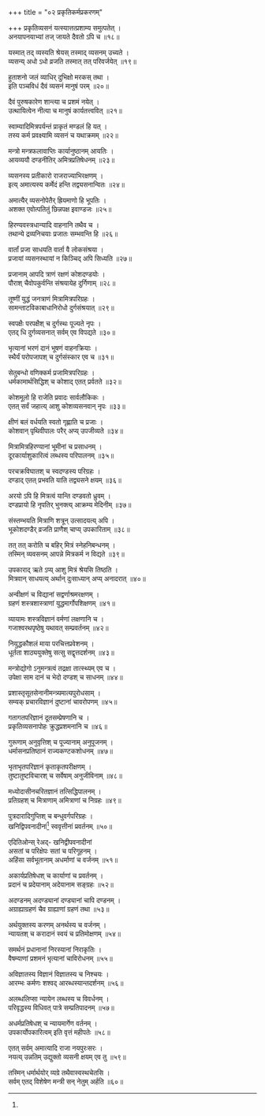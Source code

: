+++
title = "०२ प्रकृतिकर्मप्रकरणम्"

+++
प्रकृतिव्यसनं यत्स्यात्तत्प्रशाम्य समुत्पतेत् ।  
अनयापनयाभ्यां तज् जायते दैवतो ऽपि च ॥१८॥
  
यस्मात् तद् व्यस्यति श्रेयस् तस्माद् व्यसनम् उच्यते ।  
व्यसन्य् अधो ऽधो व्रजति तस्मात् तत् परिवर्जयेत् ॥१९॥
  
हुताशनो जलं व्याधिर् दुभिक्षो मरकस् तथा ।  
इति पञ्चविधं दैवं व्यसनं मानुषं परम् ॥२०॥
  
दैवं पुरुषकारेण शान्त्या च प्रशमं नयेत् ।  
उत्थायित्वेन नीत्या च मानुषं कार्यतत्त्ववित् ॥२१॥
  
स्वाम्यादिमित्रपर्यन्तं प्राकृतं मण्डलं हि यत् ।  
तस्य कर्म प्रवक्ष्यामि व्यसनं च यथाक्रमम् ॥२२॥
  
मन्त्रो मन्त्रफलावाप्तिः कार्यानुष्ठानम् आयतिः ।  
आयव्ययौ दण्डनीतिर् अमित्रप्रतिषेधनम् ॥२३॥
  
व्यसनस्य प्रतीकारो राजराज्याभिरक्षणम् ।  
इत्य् अमात्यस्य कर्मेदं हन्ति तद्व्यसनान्वितः ॥२४॥
  
अमात्यैर् व्यसनोपेतैर् ह्रियमाणो हि भूपतिः ।  
अशक्त एवोत्पतितुं छिन्नपक्ष इवाण्डजः ॥२५॥
  
हिरण्यवस्त्रधान्यादि वाहनानि तथैव च ।  
तथान्ये द्रव्यनिचयाः प्रजातः सम्भवन्ति हि ॥२६॥
  
वार्तां प्रजा साधयति वार्ता वै लोकसंश्रया ।  
प्रजायां व्यसनस्थायां न किञ्चिद् अपि सिध्यति ॥२७॥
  
प्रजानाम् आपदि त्राणं रक्षणं कोशदण्डयोः ।  
पौराश् चैवोपकुर्वन्ति संश्रयायेह दुर्गिणाम् ॥२८॥
  
तूष्णीं युद्धं जनत्राणं मित्रामित्रपरिग्रहः ।  
सामन्ताटविकाबाधानिरोधो दुर्गसंश्रयात् ॥२९॥
  
स्वपक्षैः परपक्षैश् च दुर्गस्थः पूज्यते नृपः ।  
एतद् धि दुर्गव्यसनात् सर्वम् एव विपद्यते ॥३०॥
  
भृत्यानां भरणं दानं भूषणं वाहनक्रियाः ।  
स्थैर्यं परोपजापश् च दुर्गसंस्कार एव च ॥३१॥
  
सेतुबन्धो वणिक्कर्म प्रजामित्रपरिग्रहः ।  
धर्मकामार्थसिद्धिश् च कोशाद् एतत् प्रर्वतते ॥३२॥
  
कोशमूलो हि राजेति प्रवादः सार्वलौकिकः ।  
एतत् सर्वं जहात्य् आशु कोशव्यसनवान् नृपः ॥३३॥
  
क्षीणं बलं वर्धयति स्वतो गृह्णाति च प्रजाः ।  
कोशवान् पृथिवीपालः परैर् अप्य् उपजीव्यते ॥३४॥
  
मित्रामित्रहिरण्यानां भूमीनां च प्रसाधनम् ।  
दूरकार्याशुकारित्वं लब्धस्य परिपालनम् ॥३५॥
  
परचक्रविघातश् च स्वदण्डस्य परिग्रहः ।  
दण्डाद् एतत् प्रभवति याति तद्व्यसने क्षयम् ॥३६॥
  
अरयो ऽपि हि मित्रत्वं यान्ति दण्डवतो ध्रुवम् ।  
दण्डप्रायो हि नृपतिर् भुनक्त्य् आक्रम्य मेदिनीम् ॥३७॥
  
संस्तम्भयति मित्राणि शत्रून् उत्सादयत्य् अपि ।  
भूकोशदण्डैर् व्रजति प्राणैश् चाप्य् उपकारिताम् ॥३८॥
  
तत् तत् करोति च बहिर् मित्रं स्नेहनिबन्धनम् ।  
तस्मिन् व्यवसनम् आपन्ने मित्रकर्म न विद्यते ॥३९॥
  
उपकाराद् ऋते ऽप्य् आशु मित्रं श्रेयसि तिष्ठति ।  
मित्रवान् साधयत्य् अर्थान् दुःसाध्यान् अप्य् अनादरात् ॥४०॥
  
अन्वीक्षणं च विद्यानां सद्वर्णाश्रमरक्षणम् ।  
ग्रहणं शस्त्रशास्त्राणां युद्धमार्गोपशिक्षणम् ॥४१॥
  
व्यायामः शस्त्रविज्ञानं वर्मणां लक्षणानि च ।  
गजाश्वरथपृष्ठेषु यथावत् सम्प्रवर्तनम् ॥४२॥
  
नियुद्धकौशलं माया परचित्तप्रवेशनम् ।  
धूर्तता शाठ्ययुक्तेषु सत्सु सद्वृत्तदर्शनम् ॥४३॥
  
मन्त्रोद्योगो ऽनुमन्त्रत्वं तद्रक्षा तात्स्थ्यम् एव च ।  
उपेक्षा साम दानं च भेदो दण्डश् च साधनम् ॥४४॥
  
प्रशास्तृसूतसेनानीमन्त्र्यमात्यपुरोधसाम् ।  
सम्यक् प्रचारविज्ञानं दुष्टानां चावरोपणम् ॥४५॥
  
गतागतपरिज्ञानं दूतसम्प्रेषणानि च ।  
प्रकृतिव्यसनापोहः क्रुद्धप्रशमनानि च ॥४६॥
  
गुरूणाम् अनुवृत्तिश् च पूज्यानाम् अनुपूजनम् ।  
धर्मासनप्रतिष्ठानं राज्यकण्टकशोधनम् ॥४७॥
  
भृताभृतपरिज्ञानं कृताकृतपरीक्षणम् ।  
तुष्टातुष्टविचारश् च सर्वेषाम् अनुजीविनाम् ॥४८॥
  
मध्योदासीनचरितज्ञानं तत्सिद्धिपालनम् ।  
प्रतिग्रहश् च मित्राणाम् अमित्राणां च निग्रहः ॥४९॥
  
पुत्रदारादिगुप्तिश् च बन्धुवर्गपरिग्रहः ।  
खनिद्विपवनादीनां[^१] स्ववृत्तीनां प्रवर्तनम् ॥५०॥
  
[^१]:  
एदितिओन्स् रेअद्- खनिद्वीपवनादीनां  
असतां च परिक्षेपः सतां च परिगूहनम् ।  
अहिंसा सर्वभूतानाम् अधर्माणां च वर्जनम् ॥५१॥
  
अकार्यप्रतिषेधश् च कार्याणां च प्रवर्तनम् ।  
प्रदानं च प्रदेयानाम् अदेयानाम सङ्ग्रहः ॥५२॥
  
अदण्डनम् अदण्ड्यानां दण्ड्यानां चापि दण्डनम् ।  
अग्राह्याग्रहणं चैव ग्राह्याणां ग्रहणं तथा ॥५३॥
  
अर्थयुक्तस्य करणम् अनर्थस्य च वर्जनम् ।  
न्यायतश् च करादानं स्वयं च प्रतिमोक्षणम् ॥५४॥
  
समर्थनं प्रधानानां निरस्यानां निराकृतिः ।  
वैषम्याणां प्रशमनं भृत्यानां चाविरोधनम् ॥५५॥
  
अविज्ञातस्य विज्ञानं विज्ञातस्य च निश्चयः ।  
आरम्भः कर्मणः शश्वद् आरब्धस्यान्तदर्शनम् ॥५६॥
  
अलब्धलिप्सा न्यायेन लब्धस्य च विवर्धनम् ।  
परिवृद्धस्य विधिवत् पात्रे सम्प्रतिपादनम् ॥५७॥
  
अधर्मप्रतिषेधश् च न्यायमार्गेण वर्तनम् ।  
उपकार्योपकारित्वम् इति वृत्तं महीपतेः ॥५८॥
  
एतत् सर्वम् अमात्यादि राजा नयपुरःसरः ।  
नयत्य् उन्नतिम् उद्युक्तो व्यसनी क्षयम् एव तु ॥५९॥
  
तस्मिन् धर्मार्थयोर् व्यग्रे तथैवास्वस्थचेतसि ।  
सर्वम् एतद् विशेषेण मन्त्री सन् नेतुम् अर्हति ॥६०॥
  